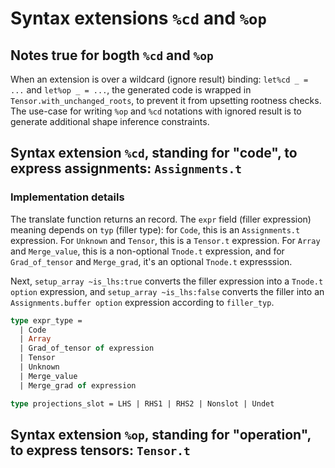 # Syntax extensions `%cd` and `%op`

## Notes true for bogth `%cd` and `%op`

When an extension is over a wildcard (ignore result) binding: `let%cd _ = ...` and `let%op _ = ...`, the generated code is wrapped in `Tensor.with_unchanged_roots`, to prevent it from upsetting rootness checks. The use-case for writing `%op` and `%cd` notations with ignored result is to generate additional shape inference constraints.

## Syntax extension `%cd`, standing for "code", to express assignments: `Assignments.t`

### Implementation details

The translate function returns an record. The `expr` field (filler expression) meaning depends on `typ` (filler type): for `Code`, this is an `Assignments.t` expression. For `Unknown` and `Tensor`, this is a `Tensor.t` expression. For `Array` and `Merge_value`, this is a non-optional `Tnode.t` expression, and for `Grad_of_tensor` and `Merge_grad`, it's an optional `Tnode.t` expresssion.

Next, `setup_array ~is_lhs:true` converts the filler expression into a `Tnode.t option` expression, and `setup_array ~is_lhs:false` converts the filler into an `Assignments.buffer option` expression according to `filler_typ`.

```ocaml
type expr_type =
  | Code
  | Array
  | Grad_of_tensor of expression
  | Tensor
  | Unknown
  | Merge_value
  | Merge_grad of expression

type projections_slot = LHS | RHS1 | RHS2 | Nonslot | Undet
```

## Syntax extension `%op`, standing for "operation", to express tensors: `Tensor.t`